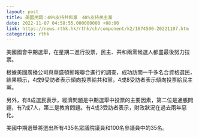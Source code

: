 ```yaml
---
layout: post
title: 美國民調：49%支持共和黨　48%支持民主黨
date: 2022-11-07 04:58:55.000000000 +08:00
link: https://news.rthk.hk/rthk/ch/component/k2/1674500-20221107.htm
categories: rthk
---
```


美國國會中期選舉，在星期二進行投票，民主、共和兩黨候選人都盡最後努力拉票。

根據美國廣播公司與華盛頓郵報聯合進行的調查，成功訪問一千多名合資格選民，結果顯示，4成9受訪者表示傾向投票給共和黨，4成8受訪者表示傾向投票給民主黨。

另外，有8成選民表示，經濟問題是中期選舉中投票的主要因素，第二位是通脹問題，有7成7人，第三是教育問題。有4成3受訪者表示，財政狀況在過去兩年惡化。

美國中期選舉將選出所有435名眾議院議員和100名參議員中的35名。
